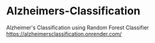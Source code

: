 # Alzheimers-Classification
Alzheimer's Classification using Random Forest Classifier
https://alzheimersclassification.onrender.com/
